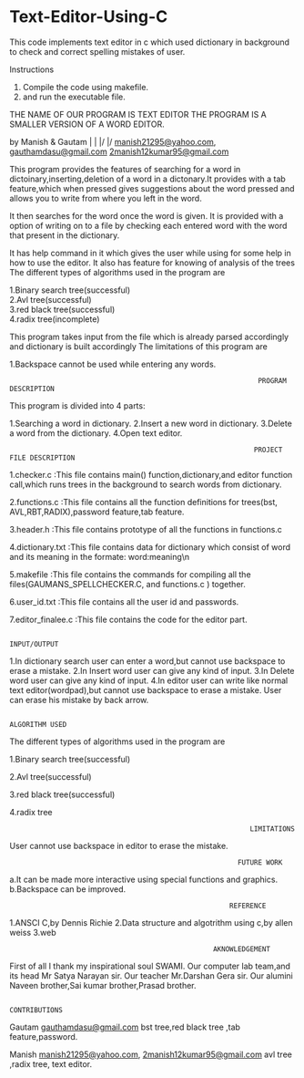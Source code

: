 # Text-Editor-Using-C

This code implements text editor in c which used dictionary in background 
to check and correct spelling mistakes of user.
 
 Instructions
1. Compile the code using makefile.
2. and run the executable file.

THE NAME OF OUR PROGRAM IS TEXT EDITOR
THE PROGRAM IS A SMALLER VERSION OF A WORD EDITOR.

by   Manish                  &             Gautam
       |                                      |
      \|/                                    \|/ 
manish21295@yahoo.com,                 gauthamdasu@gmail.com
2manish12kumar95@gmail.com

This program provides the features of searching for a word in dictoinary,inserting,deletion of a word in a dictonary.It provides with a tab feature,which when pressed gives suggestions about the word pressed and allows you to write from where you left in the word.

It then searches for the word once the word is given.
It is provided with a option of writing on to a file by checking each entered word with the word that present in the dictionary.

It has help command in it which gives the user while using for some help in how to use the editor.
It also has feature for knowing of analysis of the trees
The different types of algorithms used in the program are                 

1.Binary search tree(successful)	  
2.Avl tree(successful)		  
3.red black tree(successful)		 
4.radix tree(incomplete)

This program takes input from the file which is already parsed accordingly and dictionary is built accordingly
The limitations of this program are
               
1.Backspace cannot be used while entering any words.	       

                                                                 PROGRAM DESCRIPTION

This program is divided into 4 parts:

1.Searching a word in dictionary.
2.Insert a new word in dictionary.
3.Delete a word from the dictionary.
4.Open text editor.

 

                                                                PROJECT FILE DESCRIPTION
 
  1.checker.c :This file contains main() function,dictionary,and editor function call,which
                                                                       runs trees in the background to search words from dictionary.
  
  2.functions.c            :This file contains all the function definitions for trees(bst,
                                         AVL,RBT,RADIX),password feature,tab feature.
  
  3.header.h               :This file contains prototype of all the functions in functions.c

  4.dictionary.txt       :This file contains data for dictionary which consist of word and its meaning in the formate:
                                            word:meaning\n
 
  5.makefile                :This file contains the commands for compiling all the files(GAUMANS_SPELLCHECKER.C,
                                            and functions.c ) together.
 
  6.user_id.txt             :This file contains all the user id and passwords.

  7.editor_finalee.c     :This file contains the code for the editor part.




                                                                         INPUT/OUTPUT

1.In dictionary search user can enter a word,but cannot use backspace to erase a mistake.
2.In Insert word user can give any kind of input.
3.In Delete word user can give any kind of input.
4.In editor user can write like normal text editor(wordpad),but cannot use backspace to erase a mistake.
    User can erase his mistake by back arrow.

                                                

                                                                  ALGORITHM USED

The different types of algorithms used in the program are
                  

1.Binary search tree(successful)
		  
2.Avl tree(successful)
		  
3.red black tree(successful)
		 
 4.radix tree


 

                                                               LIMITATIONS

User cannot use backspace in editor to erase the mistake.



                                                            FUTURE WORK

a.It can be made more interactive using special functions and graphics.
b.Backspace can be improved.



                                                          REFERENCE

1.ANSCI C,by Dennis Richie
2.Data structure and algotrithm using c,by allen weiss
3.web



                                                      AKNOWLEDGEMENT

First of all I thank my inspirational soul SWAMI.
Our computer lab team,and its head Mr Satya Narayan sir.
Our teacher Mr.Darshan Gera sir.
Our alumini  Naveen brother,Sai kumar brother,Prasad brother.



                                                                   CONTRIBUTIONS

Gautam 
gauthamdasu@gmail.com
bst tree,red black tree ,tab feature,password.

Manish 
manish21295@yahoo.com, 2manish12kumar95@gmail.com
avl tree ,radix tree, text editor.
